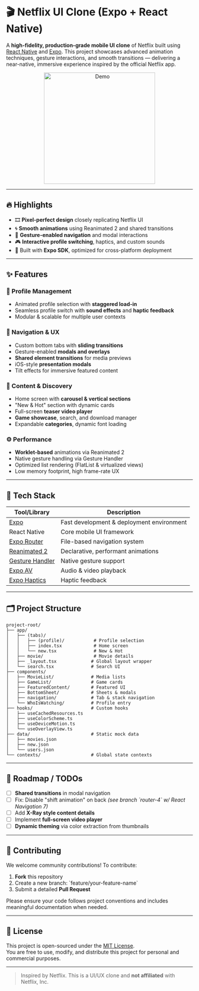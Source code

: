 # 🎬 Netflix UI Clone (Expo + React Native)

A **high-fidelity, production-grade mobile UI clone** of Netflix built using [React Native](https://reactnative.dev/) and [Expo](https://expo.dev). This project showcases advanced animation techniques, gesture interactions, and smooth transitions — delivering a near-native, immersive experience inspired by the official Netflix app.

<p align="center">
  <img src="assets/gifs/demo.gif" alt="Demo" width="300" />
</p>

---

## 🔥 Highlights

- 🎞 **Pixel-perfect design** closely replicating Netflix UI  
- 🌀 **Smooth animations** using Reanimated 2 and shared transitions  
- 🤌 **Gesture-enabled navigation** and modal interactions  
- 🎮 **Interactive profile switching**, haptics, and custom sounds  
- 📱 Built with **Expo SDK**, optimized for cross-platform deployment

---

## ✨ Features

### 👤 Profile Management
- Animated profile selection with **staggered load-in**
- Seamless profile switch with **sound effects** and **haptic feedback**
- Modular & scalable for multiple user contexts

### 🧭 Navigation & UX
- Custom bottom tabs with **sliding transitions**
- Gesture-enabled **modals and overlays**
- **Shared element transitions** for media previews
- iOS-style **presentation modals**
- Tilt effects for immersive featured content

### 🧩 Content & Discovery
- Home screen with **carousel & vertical sections**
- "New & Hot" section with dynamic cards
- Full-screen **teaser video player**
- **Game showcase**, search, and download manager
- Expandable **categories**, dynamic font loading

### ⚙️ Performance
- **Worklet-based** animations via Reanimated 2
- Native gesture handling via Gesture Handler
- Optimized list rendering (FlatList & virtualized views)
- Low memory footprint, high frame-rate UX

---

## 🧰 Tech Stack

| Tool/Library                 | Description                               |
|-----------------------------|-------------------------------------------|
| [Expo](https://expo.dev)    | Fast development & deployment environment |
| React Native                | Core mobile UI framework                  |
| [Expo Router](https://expo.dev/router) | File-based navigation system             |
| [Reanimated 2](https://docs.swmansion.com/react-native-reanimated/) | Declarative, performant animations        |
| [Gesture Handler](https://docs.swmansion.com/react-native-gesture-handler/) | Native gesture support                    |
| [Expo AV](https://docs.expo.dev/versions/latest/sdk/av/) | Audio & video playback                   |
| [Expo Haptics](https://docs.expo.dev/versions/latest/sdk/haptics/) | Haptic feedback                          |

---

## 🗂️ Project Structure

```
project-root/
├── app/
│   ├── (tabs)/
│   │   ├── (profile)/           # Profile selection
│   │   ├── index.tsx            # Home screen
│   │   └── new.tsx              # New & Hot
│   ├── movie/                   # Movie details
│   ├── _layout.tsx             # Global layout wrapper
│   └── search.tsx              # Search UI
├── components/
│   ├── MovieList/              # Media lists
│   ├── GameList/               # Game cards
│   ├── FeaturedContent/        # Featured UI
│   ├── BottomSheet/            # Sheets & modals
│   ├── navigation/             # Tab & stack navigation
│   └── WhoIsWatching/          # Profile entry
├── hooks/                      # Custom hooks
│   ├── useCachedResources.ts
│   ├── useColorScheme.ts
│   ├── useDeviceMotion.ts
│   └── useOverlayView.ts
├── data/                       # Static mock data
│   ├── movies.json
│   ├── new.json
│   └── users.json
└── contexts/                   # Global state contexts
```

---

## 📌 Roadmap / TODOs

- [ ] **Shared transitions** in modal navigation  
- [ ] Fix: Disable "shift animation" on back *(see branch \`router-4\` w/ React Navigation 7)*  
- [ ] Add **X-Ray style content details**  
- [ ] Implement **full-screen video player**  
- [ ] **Dynamic theming** via color extraction from thumbnails

---

## 🤝 Contributing

We welcome community contributions! To contribute:

1. **Fork** this repository  
2. Create a new branch: \`feature/your-feature-name\`  
3. Submit a detailed **Pull Request**

Please ensure your code follows project conventions and includes meaningful documentation when needed.

---

## 📄 License

This project is open-sourced under the [MIT License](LICENSE).  
You are free to use, modify, and distribute this project for personal and commercial purposes.

---

> Inspired by Netflix. This is a UI/UX clone and **not affiliated** with Netflix, Inc.
